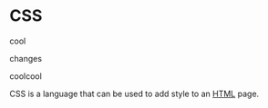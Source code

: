 <h1>CSS</h1>

<p>cool</p>

<p>changes</p>coolcool







<p>CSS is a language that can be used to add style to an <a href="/wiki/HTML">HTML</a> page.</p>